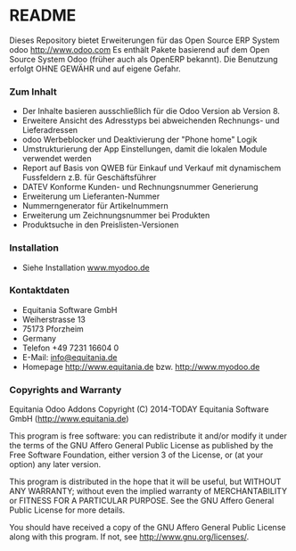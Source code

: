 # README #

Dieses Repository bietet Erweiterungen für das Open Source ERP System odoo http://www.odoo.com
Es enthält Pakete basierend auf dem Open Source System Odoo (früher auch als OpenERP bekannt). 
Die Benutzung erfolgt OHNE GEWÄHR und auf eigene Gefahr.

### Zum Inhalt ###

* Der Inhalte basieren ausschließlich für die Odoo Version ab Version 8.
* Erweitere Ansicht des Adresstyps bei abweichenden Rechnungs- und Lieferadressen
* odoo Werbeblocker und Deaktivierung der "Phone home" Logik
* Umstrukturierung der App Einstellungen, damit die lokalen Module verwendet werden
* Report auf Basis von QWEB für Einkauf und Verkauf mit dynamischem Fussfeldern z.B. für Geschäftsführer
* DATEV Konforme Kunden- und Rechnungsnummer Generierung 
* Erweiterung um Lieferanten-Nummer
* Nummerngenerator für Artikelnummern
* Erweiterung um Zeichnungsnummer bei Produkten
* Produktsuche in den Preislisten-Versionen 



### Installation ###

* Siehe Installation www.myodoo.de

### Kontaktdaten ###

* Equitania Software GmbH
* Weiherstrasse 13
* 75173 Pforzheim
* Germany
* Telefon +49 7231 16604 0
* E-Mail: info@equitania.de
* Homepage http://www.equitania.de bzw. http://www.myodoo.de

### Copyrights and Warranty ###

Equitania Odoo Addons 
Copyright (C) 2014-TODAY Equitania Software GmbH (http://www.equitania.de)

This program is free software: you can redistribute it and/or modify
it under the terms of the GNU Affero General Public License as
published by the Free Software Foundation, either version 3 of the
License, or (at your option) any later version.

This program is distributed in the hope that it will be useful,
but WITHOUT ANY WARRANTY; without even the implied warranty of
MERCHANTABILITY or FITNESS FOR A PARTICULAR PURPOSE.  See the
GNU Affero General Public License for more details.

You should have received a copy of the GNU Affero General Public License
along with this program.  If not, see <http://www.gnu.org/licenses/>.
